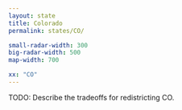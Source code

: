 ```yaml
---
layout: state
title: Colorado
permalink: states/CO/

small-radar-width: 300
big-radar-width: 500
map-width: 700

xx: "CO"
---
```


TODO: Describe the tradeoffs for redistricting CO.